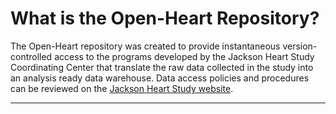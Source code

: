 # What is the Open-Heart Repository?
The Open-Heart repository was created to provide instantaneous version-controlled access to the programs developed by the Jackson Heart Study Coordinating Center that translate the raw data collected in the study into an analysis ready data warehouse. Data access policies and procedures can be reviewed on the [Jackson Heart Study website](https://www.jacksonheartstudy.org/Research/Study-Data/Data-Access).

---
